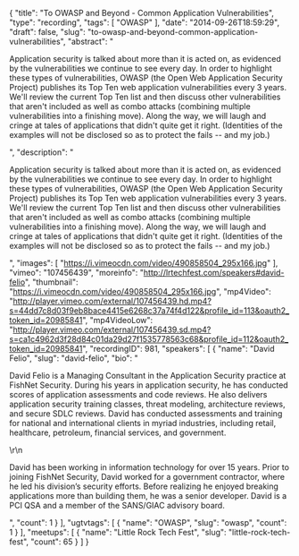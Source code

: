 {
  "title": "To OWASP and Beyond - Common Application Vulnerabilities",
  "type": "recording",
  "tags": [
    "OWASP"
  ],
  "date": "2014-09-26T18:59:29",
  "draft": false,
  "slug": "to-owasp-and-beyond-common-application-vulnerabilities",
  "abstract": "<p>Application security is talked about more than it is acted on, as evidenced by the vulnerabilities we continue to see every day. In order to highlight these types of vulnerabilities, OWASP (the Open Web Application Security Project) publishes its Top Ten web application vulnerabilities every 3 years. We'll review the current Top Ten list and then discuss other vulnerabilities that aren't included as well as combo attacks (combining multiple vulnerabilities into a finishing move). Along the way, we will laugh and cringe at tales of applications that didn't quite get it right. (Identities of the examples will not be disclosed so as to protect the fails -- and my job.)</p>",
  "description": "<p>Application security is talked about more than it is acted on, as evidenced by the vulnerabilities we continue to see every day. In order to highlight these types of vulnerabilities, OWASP (the Open Web Application Security Project) publishes its Top Ten web application vulnerabilities every 3 years. We'll review the current Top Ten list and then discuss other vulnerabilities that aren't included as well as combo attacks (combining multiple vulnerabilities into a finishing move). Along the way, we will laugh and cringe at tales of applications that didn't quite get it right. (Identities of the examples will not be disclosed so as to protect the fails -- and my job.)</p>",
  "images": [
    "https://i.vimeocdn.com/video/490858504_295x166.jpg"
  ],
  "vimeo": "107456439",
  "moreinfo": "http://lrtechfest.com/speakers#david-felio",
  "thumbnail": "https://i.vimeocdn.com/video/490858504_295x166.jpg",
  "mp4Video": "http://player.vimeo.com/external/107456439.hd.mp4?s=44dd7c8d03f9eb8bace4415e6268c37a74f4d122&profile_id=113&oauth2_token_id=20985841",
  "mp4VideoLow": "http://player.vimeo.com/external/107456439.sd.mp4?s=ca1c4962d3f28d84c01da29d27f1535778563c68&profile_id=112&oauth2_token_id=20985841",
  "recordingID": 981,
  "speakers": [
    {
      "name": "David Felio",
      "slug": "david-felio",
      "bio": "<p>David Felio is a Managing Consultant in the Application Security practice at FishNet Security. During his years in application security, he has conducted scores of application assessments and code reviews. He also delivers application security training classes, threat modeling, architecture reviews, and secure SDLC reviews. David has conducted assessments and training for national and international clients in myriad industries, including retail, healthcare, petroleum, financial services, and government.</p>\r\n<p>David has been working in information technology for over 15 years. Prior to joining FishNet Security, David worked for a government contractor, where he led his division’s security efforts. Before realizing he enjoyed breaking applications more than building them, he was a senior developer. David is a PCI QSA and a member of the SANS/GIAC advisory board.</p>",
      "count": 1
    }
  ],
  "ugtvtags": [
    {
      "name": "OWASP",
      "slug": "owasp",
      "count": 1
    }
  ],
  "meetups": [
    {
      "name": "Little Rock Tech Fest",
      "slug": "little-rock-tech-fest",
      "count": 65
    }
  ]
}